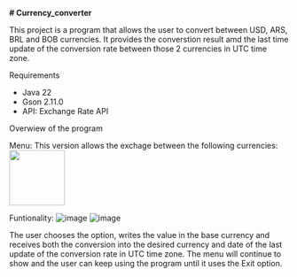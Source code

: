 **# Currency_converter**

This project is a program that allows the user to convert between USD, ARS, BRL and BOB currencies. It provides the converstion result amd the last time update of the conversion rate between those 2 currencies in UTC time zone.

Requirements
+ Java 22
+ Gson 2.11.0
+ API: Exchange Rate API

Overwiew of the program

Menu:
This version allows the exchage between the following currencies:
<img src="https://github.com/user-attachments/assets/945c2ad6-96c6-46b9-a1f9-7c5318e32671" width=100>


Funtionality:
![image](https://github.com/user-attachments/assets/bfcd6db8-661d-4cc5-964c-6dd58498070b)
![image](https://github.com/user-attachments/assets/4bbabe6c-cc55-4764-81fe-eb053ff48701)

The user chooses the option, writes the value in the base currency and receives both the conversion into the desired currency and date of the last update of the conversion rate in UTC time zone. The menu will continue to show and the user can keep using the program until it uses the Exit option.
